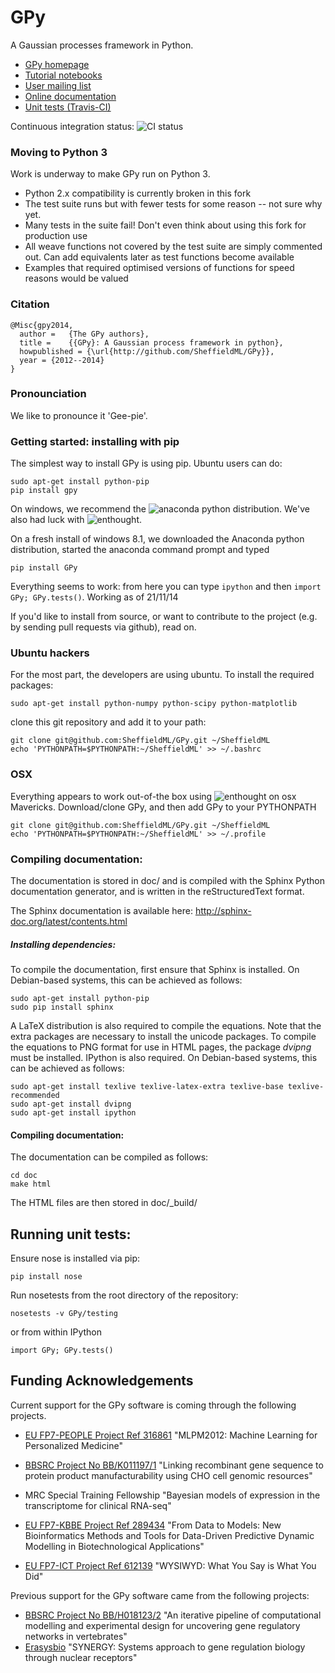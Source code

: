 # GPy

A Gaussian processes framework in Python.

* [GPy homepage](http://sheffieldml.github.io/GPy/)
* [Tutorial notebooks](http://nbviewer.ipython.org/github/SheffieldML/notebook/blob/master/GPy/index.ipynb)
* [User mailing list](https://lists.shef.ac.uk/sympa/subscribe/gpy-users)
* [Online documentation](https://gpy.readthedocs.org/en/latest/)
* [Unit tests (Travis-CI)](https://travis-ci.org/SheffieldML/GPy)

Continuous integration status: ![CI status](https://travis-ci.org/SheffieldML/GPy.png)

### Moving to Python 3
Work is underway to make GPy run on Python 3.

* Python 2.x compatibility is currently broken in this fork
* The test suite runs but with fewer tests for some reason -- not sure why yet.
* Many tests in the suite fail! Don't even think about using this fork for production use
* All weave functions not covered by the test suite are simply commented out. Can add equivalents later as test functions become available
* Examples that required optimised versions of functions for speed reasons would be valued

### Citation

    @Misc{gpy2014,
      author =   {The GPy authors},
      title =    {{GPy}: A Gaussian process framework in python},
      howpublished = {\url{http://github.com/SheffieldML/GPy}},
      year = {2012--2014}
    }

### Pronounciation

We like to pronounce it 'Gee-pie'.

### Getting started: installing with pip

The simplest way to install GPy is using pip. Ubuntu users can do:

    sudo apt-get install python-pip
    pip install gpy
    
On windows, we recommend the ![anaconda python distribution](http://continuum.io/downloads). We've also had luck with ![enthought](http://www.enthought.com).

On a fresh install of windows 8.1, we downloaded the Anaconda python distribution, started the anaconda command prompt and typed 

    pip install GPy

Everything seems to work: from here you can type `ipython` and then `import GPy; GPy.tests()`. Working as of 21/11/14

If you'd like to install from source, or want to contribute to the project (e.g. by sending pull requests via github), read on.

### Ubuntu hackers

For the most part, the developers are using ubuntu. To install the required packages:

    sudo apt-get install python-numpy python-scipy python-matplotlib

clone this git repository and add it to your path:

    git clone git@github.com:SheffieldML/GPy.git ~/SheffieldML
    echo 'PYTHONPATH=$PYTHONPATH:~/SheffieldML' >> ~/.bashrc


 
### OSX

Everything appears to work out-of-the box using ![enthought](http://www.enthought.com) on osx Mavericks. Download/clone GPy, and then add GPy to your PYTHONPATH

    git clone git@github.com:SheffieldML/GPy.git ~/SheffieldML
    echo 'PYTHONPATH=$PYTHONPATH:~/SheffieldML' >> ~/.profile


### Compiling documentation:


The documentation is stored in doc/ and is compiled with the Sphinx Python documentation generator, and is written in the reStructuredText format.

The Sphinx documentation is available here: http://sphinx-doc.org/latest/contents.html


##### Installing dependencies:


To compile the documentation, first ensure that Sphinx is installed. On Debian-based systems, this can be achieved as follows:

    sudo apt-get install python-pip
    sudo pip install sphinx

A LaTeX distribution is also required to compile the equations. Note that the extra packages are necessary to install the unicode packages. To compile the equations to PNG format for use in HTML pages, the package *dvipng* must be installed. IPython is also required. On Debian-based systems, this can be achieved as follows:

    sudo apt-get install texlive texlive-latex-extra texlive-base texlive-recommended
    sudo apt-get install dvipng
    sudo apt-get install ipython


#### Compiling documentation:


The documentation can be compiled as follows:

    cd doc
    make html

The HTML files are then stored in doc/_build/


## Running unit tests:


Ensure nose is installed via pip:

    pip install nose

Run nosetests from the root directory of the repository:

    nosetests -v GPy/testing

or from within IPython

    import GPy; GPy.tests()
		    
## Funding Acknowledgements


Current support for the GPy software is coming through the following projects. 

* [EU FP7-PEOPLE Project Ref 316861](http://staffwww.dcs.shef.ac.uk/people/N.Lawrence/projects/mlpm/) "MLPM2012: Machine Learning for Personalized Medicine"

* [BBSRC Project No BB/K011197/1](http://staffwww.dcs.shef.ac.uk/people/N.Lawrence/projects/recombinant/) "Linking recombinant gene sequence to protein product manufacturability using CHO cell genomic resources"

* MRC Special Training Fellowship "Bayesian models of expression in the transcriptome for clinical RNA-seq"

* [EU FP7-KBBE Project Ref 289434](http://staffwww.dcs.shef.ac.uk/people/N.Lawrence/projects/biopredyn/) "From Data to Models: New Bioinformatics Methods and Tools for Data-Driven Predictive Dynamic Modelling in Biotechnological Applications"

*  [EU FP7-ICT Project Ref 612139](http://staffwww.dcs.shef.ac.uk/people/N.Lawrence/projects/wysiwyd/) "WYSIWYD: What You Say is What You Did"

Previous support for the GPy software came from the following projects:

* [BBSRC Project No BB/H018123/2](http://staffwww.dcs.shef.ac.uk/people/N.Lawrence/projects/iterative/) "An iterative pipeline of computational modelling and experimental design for uncovering gene regulatory networks in vertebrates"
* [Erasysbio](http://staffwww.dcs.shef.ac.uk/people/N.Lawrence/projects/synergy/) "SYNERGY: Systems approach to gene regulation biology through nuclear receptors"
